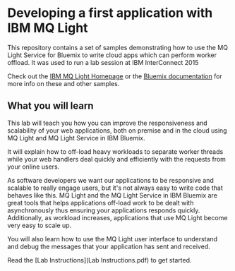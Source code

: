 # Developing a first application with IBM MQ Light

This repository contains a set of samples demonstrating how to use the MQ Light
Service for Bluemix to write cloud apps which can perform worker offload. It
was used to run a lab session at IBM InterConnect 2015

Check out the
[IBM MQ Light Homepage](https://developer.ibm.com/messaging/mq-light/) or the 
[Bluemix documentation](https://www.ng.bluemix.net/docs/services/MQLight/) for
more info on these and other samples.

## What you will learn

This lab will teach you how you can improve the responsiveness and scalability
of your web applications, both on premise and in the cloud using MQ Light and
MQ Light Service in IBM Bluemix.

It will explain how to off-load heavy workloads to separate worker threads
while your web handlers deal quickly and efficiently with the requests from
your online users.

As software developers we want our applications to be responsive and scalable
to really engage users, but it's not always easy to write code that behaves
like this. MQ Light and the MQ Light Service in IBM Bluemix are great tools
that helps applications off-load work to be dealt with asynchronously thus
ensuring your applications responds quickly. Additionally, as workload
increases, applications that use MQ Light become very easy to scale up.

You will also learn how to use the MQ Light user interface to understand and
debug the messages that your application has sent and received.

Read the [Lab Instructions](Lab Instructions.pdf) to get started.

